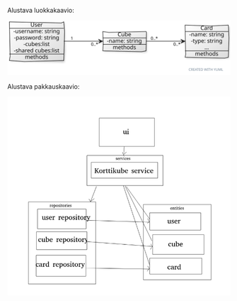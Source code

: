 Alustava luokkakaavio:

![Luokka](./kuvat/luokkakaavio.svg)

Alustava pakkauskaavio:

![Pakkaus](./kuvat/pakkauskaavio.png)
